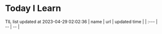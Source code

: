 # Today I Learn 
TIL list updated at 2023-04-29 02:02:36
| name | url | updated time |
| :--- | -- | -- |
